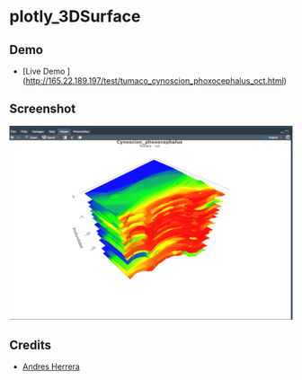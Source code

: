 # plotly_3DSurface

## Demo

- [Live Demo ] (http://165.22.189.197/test/tumaco_cynoscion_phoxocephalus_oct.html)


## Screenshot 
![Captura pantalla 1](screen_shot.png)

## Credits

- [Andres Herrera](https://github.com/AndresHerrera/)


